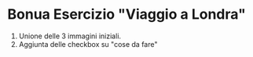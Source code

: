 # Bonua Esercizio "Viaggio a Londra"

1. Unione delle 3 immagini iniziali.
2. Aggiunta delle checkbox su "cose da fare"